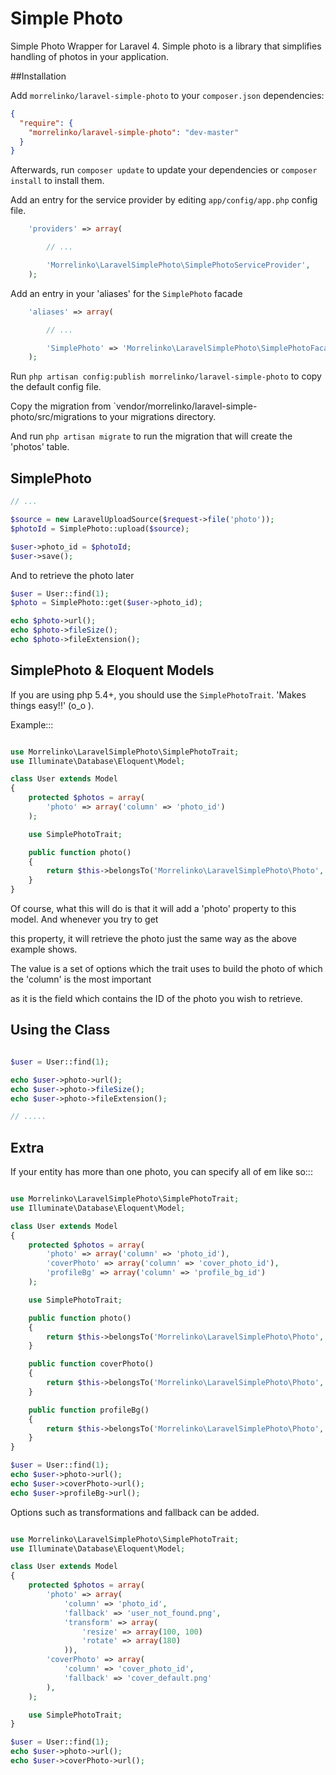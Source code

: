 Simple Photo
=========================================

Simple Photo Wrapper for Laravel 4. Simple photo is a library that simplifies handling of photos in your application.

##Installation

Add `morrelinko/laravel-simple-photo` to your `composer.json` dependencies:

```json
{
  "require": {
    "morrelinko/laravel-simple-photo": "dev-master"
  }
}
```

Afterwards, run `composer update` to update your dependencies or `composer install` to install them.

Add an entry for the service provider by editing `app/config/app.php` config file.

```php
	'providers' => array(

		// ...

		'Morrelinko\LaravelSimplePhoto\SimplePhotoServiceProvider',
	);
```

Add an entry in your 'aliases' for the `SimplePhoto` facade

```php
    'aliases' => array(

        // ...

        'SimplePhoto' => 'Morrelinko\LaravelSimplePhoto\SimplePhotoFacade'
    );
```

Run `php artisan config:publish morrelinko/laravel-simple-photo` to copy the default config file.

Copy the migration from `vendor/morrelinko/laravel-simple-photo/src/migrations to your migrations directory.

And run `php artisan migrate` to run the migration that will create the 'photos' table.

## SimplePhoto

```php
// ...

$source = new LaravelUploadSource($request->file('photo'));
$photoId = SimplePhoto::upload($source);

$user->photo_id = $photoId;
$user->save();
```

And to retrieve the photo later

```php
$user = User::find(1);
$photo = SimplePhoto::get($user->photo_id);

echo $photo->url();
echo $photo->fileSize();
echo $photo->fileExtension();
```

## SimplePhoto & Eloquent Models

If you are using php 5.4+, you should use the `SimplePhotoTrait`. 'Makes things easy!!' (o_o ).

Example:::

```php

use Morrelinko\LaravelSimplePhoto\SimplePhotoTrait;
use Illuminate\Database\Eloquent\Model;

class User extends Model
{
    protected $photos = array(
        'photo' => array('column' => 'photo_id')
    );

    use SimplePhotoTrait;

    public function photo()
    {
        return $this->belongsTo('Morrelinko\LaravelSimplePhoto\Photo', 'photo_id', 'id');
    }
}
```

Of course, what this will do is that it will add a  'photo' property to this model. And whenever you try to get

this property, it will retrieve the photo just the same way as the above example shows.

The value is a set of options which the trait uses to build the photo of which the 'column' is the most important

as it is the field which contains the ID of the photo you wish to retrieve.

## Using the Class

```php

$user = User::find(1);

echo $user->photo->url();
echo $user->photo->fileSize();
echo $user->photo->fileExtension();

// .....

```

## Extra

If your entity has more than one photo, you can specify all of em like so:::

```php

use Morrelinko\LaravelSimplePhoto\SimplePhotoTrait;
use Illuminate\Database\Eloquent\Model;

class User extends Model
{
    protected $photos = array(
        'photo' => array('column' => 'photo_id'),
        'coverPhoto' => array('column' => 'cover_photo_id'),
        'profileBg' => array('column' => 'profile_bg_id')
    );

    use SimplePhotoTrait;

    public function photo()
    {
        return $this->belongsTo('Morrelinko\LaravelSimplePhoto\Photo', 'photo_id', 'id');
    }

    public function coverPhoto()
    {
        return $this->belongsTo('Morrelinko\LaravelSimplePhoto\Photo', 'cover_photo_id', 'id');
    }

    public function profileBg()
    {
        return $this->belongsTo('Morrelinko\LaravelSimplePhoto\Photo', 'profile_bg_id', 'id');
    }
}

$user = User::find(1);
echo $user->photo->url();
echo $user->coverPhoto->url();
echo $user->profileBg->url();
```

Options such as transformations and fallback can be added.

```php

use Morrelinko\LaravelSimplePhoto\SimplePhotoTrait;
use Illuminate\Database\Eloquent\Model;

class User extends Model
{
    protected $photos = array(
        'photo' => array(
            'column' => 'photo_id',
            'fallback' => 'user_not_found.png',
            'transform' => array(
                'resize' => array(100, 100)
                'rotate' => array(180)
            )),
        'coverPhoto' => array(
            'column' => 'cover_photo_id',
            'fallback' => 'cover_default.png'
        ),
    );

    use SimplePhotoTrait;
}

$user = User::find(1);
echo $user->photo->url();
echo $user->coverPhoto->url();
```
